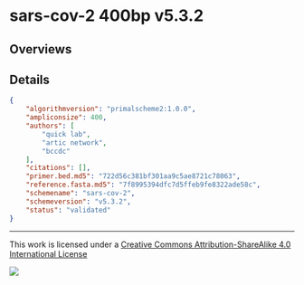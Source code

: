 # sars-cov-2 400bp v5.3.2

## Overviews

## Details

```json
{
    "algorithmversion": "primalscheme2:1.0.0",
    "ampliconsize": 400,
    "authors": [
        "quick lab",
        "artic network",
        "bccdc"
    ],
    "citations": [],
    "primer.bed.md5": "722d56c381bf301aa9c5ae8721c78063",
    "reference.fasta.md5": "7f8995394dfc7d5ffeb9fe8322ade58c",
    "schemename": "sars-cov-2",
    "schemeversion": "v5.3.2",
    "status": "validated"
}
```



------------------------------------------------------------------------

This work is licensed under a [Creative Commons Attribution-ShareAlike 4.0 International License](http://creativecommons.org/licenses/by-sa/4.0/) 

![](https://i.creativecommons.org/l/by-sa/4.0/88x31.png)